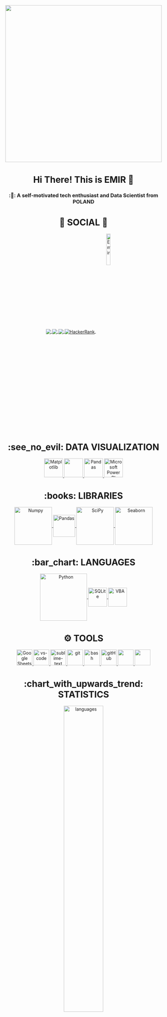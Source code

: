 <div align="center">
<img src="https://cdn.dribbble.com/users/2344801/screenshots/4774578/alphatestersanimation2.gif" width="500px">
</div>

<div align="center"> <h1 align="center"> Hi There! This is EMIR 👋 </h1> </div>

<h3 align="center">:💬: A self-motivated tech enthusiast and Data Scientist from POLAND</h3>

<div align="center"> <h1 align="center"> 👨 SOCIAL 👩 </h1> </div>

<p align="center">
<a href="https://www.linkedin.com/in/emirhan-bozdogan/">
  <img align="center" src="https://img.shields.io/badge/linkedin-%230077B5.svg?&style=for-the-badge&logo=linkedin&logoColor=white" />
</a>
<a href="mailto:emrhn1031@gmail.com">  
  <img align="center" src="https://img.shields.io/badge/gmail-f1f2f6.svg?&style=for-the-badge&logo=gmail&logoColor=red" />
</a>
<a href="https://-...-.medium.com">
  <img align="center" src="https://img.shields.io/badge/%20-medium-black?&style=for-the-badge&logoColor=white" />
</a>
<a href="https://www.hackerrank.com/emrhn1031">
  <img align="center" src="https://img.shields.io/badge/-Hackerrank-2EC866?style=for-the-badge&logo=HackerRank&logoColor=white" alt="HackerRank"/>
</a>
<a href="https://github.com/emir1031">
  <img align="center" src="https://komarev.com/ghpvc/?username=emir1031" alt="Emir"  width="16%"/>
</a>
</p>

<div align="center"> <h1 align="center"> :see_no_evil: DATA VISUALIZATION </h1> </div>

<p align="center">
<a href="#" target="_blank"> <img src="https://matplotlib.org/stable/_static/logo2_compressed.svg" alt="Matplotlib" height="60"/> </a>
<a href="#" target="_blank"> <img src="https://seaborn.pydata.org/_static/logo-wide-lightbg.svg" height="60"/> </a>
<a href="#" target="_blank"> <img src="https://upload.wikimedia.org/wikipedia/commons/thumb/e/ed/Pandas_logo.svg/2560px-Pandas_logo.svg.png" alt="Pandas" height="60"/> </a>
<a href="#" target="_blank"> <img src="https://insightsoftware.com/wp-content/uploads/2018/03/blog-microsoft-power-bi-solid-color.jpg" alt="Microsoft Power BI" height="60"/> </a>
</p>

<div align="center"> <h1 align="center"> :books: LIBRARIES </h1> </div>

<p align="center">
<a href="#" target="_blank"> <img align="center" src="https://numpy.org/doc/stable/_static/numpylogo.svg" alt="Numpy" width="120"/> </a>
<a href="#" target="_blank"> <img align="center" src="https://upload.wikimedia.org/wikipedia/commons/thumb/e/ed/Pandas_logo.svg/2560px-Pandas_logo.svg.png" alt="Pandas" height="70"/> </a>
<a href="#" target="_blank"> <img align="center" src="https://www.scipy.org/_static/logo.png" alt="SciPy" width="120"/> </a>
<a href="#" target="_blank"> <img align="center" src="https://seaborn.pydata.org/_static/logo-wide-lightbg.svg" alt="Seaborn" width="120"/> </a>
</p>

<div align="center"> <h1 align="center"> :bar_chart: LANGUAGES </h1> </div>

<p align="center">
<a href="#" target="_blank"> <img align="center" src="https://download.logo.wine/logo/Python_(programming_language)/Python_(programming_language)-Logo.wine.png" alt="Python" width="150"/> </a>
<a href="#" target="_blank"> <img align="center" src="https://upload.wikimedia.org/wikipedia/commons/thumb/3/38/SQLite370.svg/1200px-SQLite370.svg.png" alt="SQLite" height="60"/> </a>
<a href="#" target="_blank"> <img align="center" src="https://ouzhang.me/talk/2019-dde-vba/featured.jpg" alt="VBA" height="60"/> </a>
</p>

<div align="center"> <h1 align="center"> ⚙ TOOLS </h1> </div>

<p align="center">
<a href="#" target="_blank"> <img src="https://smartgyann.files.wordpress.com/2020/05/457-4573752_read-more-on-how-you-can-use-your.png" alt="Google Sheets" height="50"/> </a>
<a href="#" target="_blank"> <img src="https://www.pngitem.com/pimgs/m/80-800968_vscode-visual-studio-logo-png-transparent-png.png" alt="vs-code" height="50"/> </a>
<a href="#" target="_blank"> <img src="https://cdn.icon-icons.com/icons2/1381/PNG/512/sublimetext_94866.png" alt="sublime-text" height="50"/> </a>
<a href="#" target="_blank"> <img src="https://www.vectorlogo.zone/logos/git-scm/git-scm-icon.svg" alt="git" height="50"/> </a>
<a href="#" target="_blank"> <img src="https://www.vectorlogo.zone/logos/gnu_bash/gnu_bash-icon.svg" alt="bash" height="50"/> </a>
<a href="#" target="_blank"> <img src="https://www.flaticon.com/svg/static/icons/svg/919/919847.svg" alt="gitHub" height="50"/> </a>
<a href="#" target="_blank"> <img src="https://img.shields.io/badge/jira-1e90ff.svg?&style=for-the-badge&logo=jira&logoColor=white" height="50"/> </a>
<a href="#" target="_blank"> <img src="https://upload.wikimedia.org/wikipedia/commons/thumb/b/b9/Slack_Technologies_Logo.svg/1280px-Slack_Technologies_Logo.svg.png" height="50"/> </a>
</p>

<div align="center"> <h1 align="center"> :chart_with_upwards_trend: STATISTICS </h1> </div>

</p align="center">
<p align="center"><img align="center" src="https://github-readme-stats.vercel.app/api/top-langs/?username=emir1031&theme=algolia&layout=compact" alt="languages" width="50%" >
</p>
<p align="center">
<img align="center" src="https://github-readme-stats.vercel.app/api?username=emir1031&count_private=true&theme=algolia&show_icons=true&hide_border=true" alt="my github stats" width="48%"/>&nbsp;
<img align="center" src="https://github-readme-streak-stats.herokuapp.com/?user=emir1031&theme=algolia" alt="my commit status" width="48.2%"/>
</p>

<div align="center"> <h1 align="center"> 💾 MY REPOSITORIES  </h1> </div>

<p align="center">
<a href="https://github.com/emir1031/01_DATA_SCIENCE_NOTEBOOK">
  <img align="center" src="https://github-readme-stats.vercel.app/api/pin/?username=emir1031&repo=01_DATA_SCIENCE_NOTEBOOK&theme=algolia" />
</a>
<a href="https://github.com/emir1031/02_ASSIGNMENTS">
  <img align="center" src="https://github-readme-stats.vercel.app/api/pin/?username=emir1031&repo=02_ASSIGNMENTS&theme=algolia" />
</a>
<a href="https://github.com/emir1031/03_PROJECTS">
  <img align="center" src="https://github-readme-stats.vercel.app/api/pin/?username=emir1031&repo=03_PROJECTS&theme=algolia" />
</a>
<a href="https://github.com/emir1031/04_PYTHON">
  <img align="center" src="https://github-readme-stats.vercel.app/api/pin/?username=emir1031&repo=04_PYTHON&theme=algolia" />
</a>
<a href="https://github.com/emir1031/05_SQL">
  <img align="center" src="https://github-readme-stats.vercel.app/api/pin/?username=emir1031&repo=05_SQL&theme=algolia" />
</a>
<a href="https://github.com/emir1031/06_GSS_SPREADSHEET">
  <img align="center" src="https://github-readme-stats.vercel.app/api/pin/?username=emir1031&repo=06_GSS_SPREADSHEETS&theme=algolia" />
</a>
<a href="https://github.com/emir1031/07_TABLEAU">
  <img align="center" src="https://github-readme-stats.vercel.app/api/pin/?username=emir1031&repo=07_TABLEAU&theme=algolia" />
</a>
<a href="https://github.com/emir1031/08_HTML_CSS_JAVASCRIPT">
  <img align="center" src="https://github-readme-stats.vercel.app/api/pin/?username=emir1031&repo=08_HTML_CSS_JAVASCRIPT&theme=algolia" />
</a>
<a href="https://github.com/emir1031/09_STATISTICS">
  <img align="center" src="https://github-readme-stats.vercel.app/api/pin/?username=emir1031&repo=09_STATISTICS&theme=algolia" />
</a>
<a href="https://github.com/emir1031/10_CERTIFICATES">
  <img align="center" src="https://github-readme-stats.vercel.app/api/pin/?username=emir1031&repo=10_CERTIFICATES&theme=algolia" />
</a>
</p>
